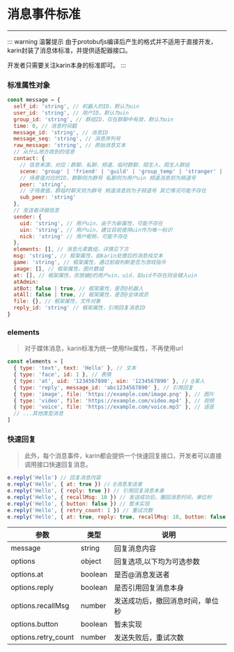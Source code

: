 # 消息事件标准

---

::: warning 温馨提示
由于protobufjs编译后产生的格式并不适用于直接开发，karin封装了消息体标准，并提供适配器接口。

开发者只需要关注karin本身的标准即可。
:::

### 标准属性对象
```js
const message = {
  self_id: 'string', // 机器人的ID，默认为uin
  user_id: 'string', // 用户ID，默认为uin
  group_id: 'string', // 群组ID，仅在群聊中有效，默认为uin
  time: 0, // 消息时间戳
  message_id: 'string', // 消息ID
  message_seq: 'string', // 消息序列号
  raw_message: 'string', // 原始消息文本
  // 从什么地方收到的信息
  contact: {
    // 信息来源，对应：群聊、私聊、频道、临时群聊、陌生人、陌生人群组
    scene: 'group' | 'friend' | 'guild' | 'group_temp' | 'stranger' | 'stranger_group',
    // 场景值对应的ID，群聊则为群号 私聊则为用户uin 频道消息则为频道号
    peer: 'string',
    // 子场景值，群临时聊天则为群号 频道消息则为子频道号 其它情况可能不存在
    sub_peer: 'string'
  },
  // 发送者详细信息
  sender: {
    uid: 'string', // 用户uin，由于为新属性，可能不存在
    uin: 'string', // 用户uin，建议目前使用uin作为唯一标识
    nick: 'string' // 用户昵称，可能不存在
  },
  elements: [], // 消息元素数组，详情见下方
  msg: 'string', // 框架属性，由karin处理后的消息纯文本
  game: 'string', // 框架属性，通过前缀判断是否为游戏指令
  image: [], // 框架属性，图片数组
  at: [], // 框架属性，存放被@的用户uin、uid，如uid不存在则会键入uin
  atAdmin: 
  atBot: false | true, // 框架属性，是否@机器人
  atAll: false | true, // 框架属性，是否@全体成员
  file: {}, // 框架属性，文件对象
  reply_id: 'string' // 框架属性，引用回复消息ID
}

```

### elements

> 对于媒体消息，karin标准为统一使用file属性，不再使用url

```js
const elements = [
  { type: 'text', text: 'Hello' }, // 文本
  { type: 'face', id: 1 }, // 表情
  { type: 'at', uid: '1234567890', uin: '1234567890' }, // @某人
  { type: 'reply', message_id: 'abc1234567890' }, // 引用回复
  { type: 'image', file: 'https://example.com/image.png' }, // 图片
  { type: 'video', file: 'https://example.com/video.mp4' }, // 视频
  { type: 'voice', file: 'https://example.com/voice.mp3' }, // 语音
  // ...其他类型消息
]

```

### 快速回复

> 此外，每个消息事件，karin都会提供一个快速回复接口，开发者可以直接调用接口快速回复消息。

```js
e.reply('Hello') // 回复消息内容
e.reply('Hello', { at: true }) // @消息发送者
e.reply('Hello', { reply: true }) // 引用回复消息本身
e.reply('Hello', { recallMsg: 10 }) // 发送成功后，撤回消息时间，单位秒
e.reply('Hello', { button: false }) // 暂未实现
e.reply('Hello', { retry_count: 1 }) // 重试次数
e.reply('Hello', { at: true, reply: true, recallMsg: 10, button: false, retry_count: 1 })
```


| 参数                | 类型    | 说明                             |
| ------------------- | ------- | -------------------------------- |
| message             | string  | 回复消息内容                     |
| options             | object  | 回复选项,以下均为可选参数        |
| options.at          | boolean | 是否@消息发送者                  |
| options.reply       | boolean | 是否引用回复消息本身             |
| options.recallMsg   | number  | 发送成功后，撤回消息时间，单位秒 |
| options.button      | boolean | 暂未实现                         |
| options.retry_count | number  | 发送失败后，重试次数             |